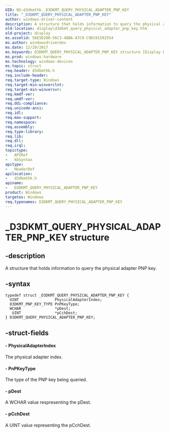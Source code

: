 ```yaml
---
UID: NS:d3dkmthk._D3DKMT_QUERY_PHYSICAL_ADAPTER_PNP_KEY
title: "_D3DKMT_QUERY_PHYSICAL_ADAPTER_PNP_KEY"
author: windows-driver-content
description: A structure that holds information to query the physical adapter PNP key.
old-location: display\d3dkmt_query_physical_adapter_pnp_key.htm
old-project: display
ms.assetid: 58E5D200-56C3-48BA-A7C9-C9DC01592554
ms.author: windowsdriverdev
ms.date: 12/29/2017
ms.keywords: D3DKMT_QUERY_PHYSICAL_ADAPTER_PNP_KEY structure [Display Devices], d3dkmthk/D3DKMT_QUERY_PHYSICAL_ADAPTER_PNP_KEY, display.d3dkmt_query_physical_adapter_pnp_key, _D3DKMT_QUERY_PHYSICAL_ADAPTER_PNP_KEY, D3DKMT_QUERY_PHYSICAL_ADAPTER_PNP_KEY
ms.prod: windows-hardware
ms.technology: windows-devices
ms.topic: struct
req.header: d3dkmthk.h
req.include-header: 
req.target-type: Windows
req.target-min-winverclnt: 
req.target-min-winversvr: 
req.kmdf-ver: 
req.umdf-ver: 
req.ddi-compliance: 
req.unicode-ansi: 
req.idl: 
req.max-support: 
req.namespace: 
req.assembly: 
req.type-library: 
req.lib: 
req.dll: 
req.irql: 
topictype:
-	APIRef
-	kbSyntax
apitype:
-	HeaderDef
apilocation:
-	d3dkmthk.h
apiname:
-	D3DKMT_QUERY_PHYSICAL_ADAPTER_PNP_KEY
product: Windows
targetos: Windows
req.typenames: D3DKMT_QUERY_PHYSICAL_ADAPTER_PNP_KEY
---
```


# _D3DKMT_QUERY_PHYSICAL_ADAPTER_PNP_KEY structure


## -description


A structure that holds information to query the physical adapter PNP key.


## -syntax


````
typedef struct _D3DKMT_QUERY_PHYSICAL_ADAPTER_PNP_KEY {
  UINT                PhysicalAdapterIndex;
  D3DKMT_PNP_KEY_TYPE PnPKeyType;
  WCHAR               *pDest;
   UINT               *pCchDest;
} D3DKMT_QUERY_PHYSICAL_ADAPTER_PNP_KEY;
````


## -struct-fields




#### - PhysicalAdapterIndex

The physical adapter index.


#### - PnPKeyType

The type of the PNP key being queried.


#### - pDest

A WCHAR value respresenting the pDest.


#### - pCchDest

A UINT value representing the pCchDest.

